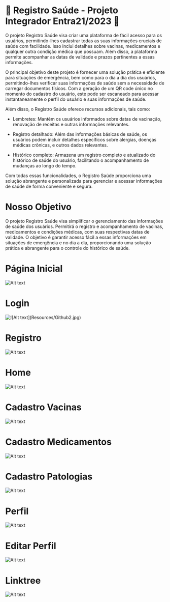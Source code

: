 # 💉 Registro Saúde - Projeto Integrador Entra21/2023 💊

O projeto Registro Saúde visa criar uma plataforma de fácil acesso para os usuários, permitindo-lhes cadastrar todas as suas informações cruciais de saúde com facilidade. Isso inclui detalhes sobre vacinas, medicamentos e qualquer outra condição médica que possuam. Além disso, a plataforma permite acompanhar as datas de validade e prazos pertinentes a essas informações.

O principal objetivo deste projeto é fornecer uma solução prática e eficiente para situações de emergência, bem como para o dia a dia dos usuários, permitindo-lhes verificar suas informações de saúde sem a necessidade de carregar documentos físicos. Com a geração de um QR code único no momento do cadastro do usuário, este pode ser escaneado para acessar instantaneamente o perfil do usuário e suas informações de saúde.

Além disso, o Registro Saúde oferece recursos adicionais, tais como:

- Lembretes: Mantém os usuários informados sobre datas de vacinação, renovação de receitas e outras informações relevantes.

- Registro detalhado: Além das informações básicas de saúde, os usuários podem incluir detalhes específicos sobre alergias, doenças médicas crônicas, e outros dados relevantes.

- Histórico completo: Armazena um registro completo e atualizado do histórico de saúde do usuário, facilitando o acompanhamento de mudanças ao longo do tempo.

Com todas essas funcionalidades, o Registro Saúde proporciona uma solução abrangente e personalizada para gerenciar e acessar informações de saúde de forma conveniente e segura.

# Nosso Objetivo

O projeto Registro Saúde visa simplificar o gerenciamento das informações de saúde dos usuários. Permitirá o registro e acompanhamento de vacinas, medicamentos e condições médicas, com suas respectivas datas de validade. O objetivo é garantir acesso fácil a essas informações em situações de emergência e no dia a dia, proporcionando uma solução prática e abrangente para o controle do histórico de saúde.

# Página Inicial
![Alt text](Resources/Github1.jpg)

# Login
![!\[Alt text\](Resources/Github2.jpg)](Resources/Github2.png)

# Registro
![Alt text](Resources/Github3.png)

# Home
![Alt text](Resources/Github4.png)

# Cadastro Vacinas
![Alt text](Resources/Github5.png)

# Cadastro Medicamentos
![Alt text](Resources/Github6.png)

# Cadastro Patologias
![Alt text](Resources/Github7.png)

# Perfil 
![Alt text](Resources/Github8.png)

# Editar Perfil
![Alt text](Resources/Github9.png)

# Linktree
![Alt text](Resources/Github10.png)
